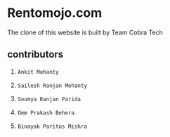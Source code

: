 # Rentomojo.com
The clone of this website is built by Team Cobra Tech

## contributors
1.     Ankit Mohanty
2.     Sailesh Ranjan Mohanty
3.     Soumya Ranjan Parida
4.     Omm Prakash Behera
5.     Binayak Paritos Mishra
